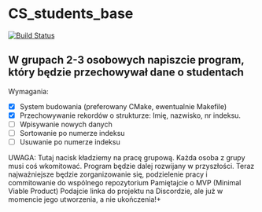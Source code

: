 # CS_students_base 
[![Build Status](https://travis-ci.com/OriaTori/CS_students_base.svg?branch=master)](https://travis-ci.com/OriaTori/CS_students_base)
## W grupach 2-3 osobowych napiszcie program, który będzie przechowywał dane o studentach
Wymagania:
- [X] System budowania (preferowany CMake, ewentualnie Makefile)
- [X] Przechowywanie rekordów o strukturze: Imię, nazwisko, nr indeksu.
- [ ] Wpisywanie nowych danych
- [ ] Sortowanie po numerze indeksu
- [ ] Usuwanie po numerze indeksu

UWAGA: Tutaj nacisk kładziemy na pracę grupową. Każda osoba z grupy musi coś wkomitować. Program będzie dalej rozwijany w przyszłości. Teraz najważniejsze będzie zorganizowanie się, podzielenie pracy i commitowanie do wspólnego repozytorium Pamiętajcie o MVP (Minimal Viable Product) Podajcie linka do projektu na Discordzie, ale już w momencie jego utworzenia, a nie ukończenia!+
